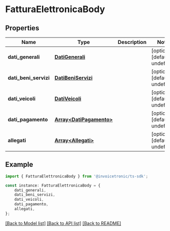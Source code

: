 # FatturaElettronicaBody


## Properties

Name | Type | Description | Notes
------------ | ------------- | ------------- | -------------
**dati_generali** | [**DatiGenerali**](DatiGenerali.md) |  | [optional] [default to undefined]
**dati_beni_servizi** | [**DatiBeniServizi**](DatiBeniServizi.md) |  | [optional] [default to undefined]
**dati_veicoli** | [**DatiVeicoli**](DatiVeicoli.md) |  | [optional] [default to undefined]
**dati_pagamento** | [**Array&lt;DatiPagamento&gt;**](DatiPagamento.md) |  | [optional] [default to undefined]
**allegati** | [**Array&lt;Allegati&gt;**](Allegati.md) |  | [optional] [default to undefined]

## Example

```typescript
import { FatturaElettronicaBody } from '@invoicetronic/ts-sdk';

const instance: FatturaElettronicaBody = {
    dati_generali,
    dati_beni_servizi,
    dati_veicoli,
    dati_pagamento,
    allegati,
};
```

[[Back to Model list]](../README.md#documentation-for-models) [[Back to API list]](../README.md#documentation-for-api-endpoints) [[Back to README]](../README.md)
